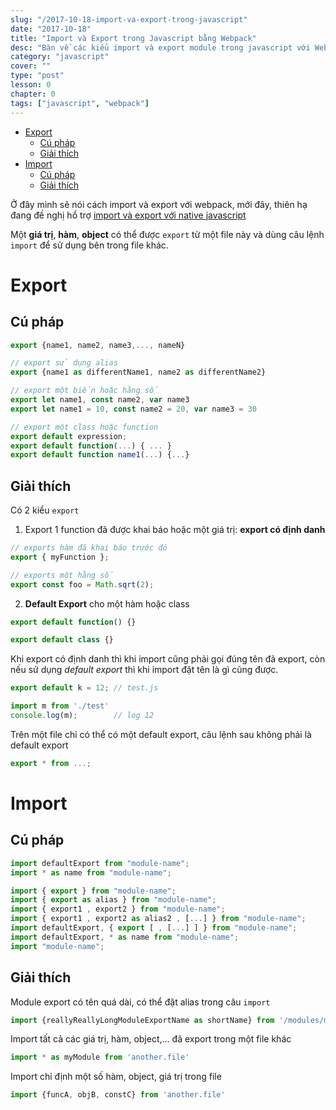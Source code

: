 ```yaml
---
slug: "/2017-10-18-import-va-export-trong-javascript"
date: "2017-10-18"
title: "Import và Export trong Javascript bằng Webpack"
desc: "Bàn về các kiểu import và export module trong javascript với Webpack"
category: "javascript"
cover: ""
type: "post"
lesson: 0
chapter: 0
tags: ["javascript", "webpack"]
---
```


<!-- TOC -->

- [Export](#export)
  - [Cú pháp](#cú-pháp)
  - [Giải thích](#giải-thích)
- [Import](#import)
  - [Cú pháp](#cú-pháp-1)
  - [Giải thích](#giải-thích-1)

<!-- /TOC -->

Ở đây mình sẽ nói cách import và export với webpack, mới đây, thiên hạ đang đề nghị hổ trợ [import và export với native javascript](/2018-07-02-huong-dan-javascript-modules-tren-web)

Một **giá trị**, **hàm**, **object** có thể được `export` từ một file này và dùng câu lệnh `import` để sử dụng bên trong file khác.

# Export

## Cú pháp

```js
export {name1, name2, name3,..., nameN}

// export sử dụng alias
export {name1 as differentName1, name2 as differentName2}

// export một biến hoặc hằng số
export let name1, const name2, var name3
export let name1 = 10, const name2 = 20, var name3 = 30

// export một class hoặc function
export default expression;
export default function(...) { ... }
export default function name1(...) {...}
```

## Giải thích 

Có 2 kiểu `export`

1. Export 1 function đã được khai báo hoặc một giá trị: **export có định danh**

```js
// exports hàm đã khai báo trước đó
export { myFunction }; 

// exports một hằng số
export const foo = Math.sqrt(2);
```

2. **Default Export** cho một hàm hoặc class

```js
export default function() {}

export default class {}
```

Khi export có định danh thì khi import cũng phải gọi đúng tên đã export, còn nếu sử dụng *default export* thì khi import đặt tên là gì cũng được.

```js
export default k = 12; // test.js

import m from './test' 
console.log(m);        // log 12
```

Trên một file chỉ có thể có một default export, câu lệnh sau không phải là default export

```js
export * from ...;
```

# Import

## Cú pháp

```js
import defaultExport from "module-name";
import * as name from "module-name";

import { export } from "module-name";
import { export as alias } from "module-name";
import { export1 , export2 } from "module-name";
import { export1 , export2 as alias2 , [...] } from "module-name";
import defaultExport, { export [ , [...] ] } from "module-name";
import defaultExport, * as name from "module-name";
import "module-name";
```

## Giải thích

Module export có tên quá dài, có thể đặt alias trong câu `import`

```js
import {reallyReallyLongModuleExportName as shortName} from '/modules/my-module.js';
```

Import tất cả các giá trị, hàm, object,... đã export trong một file khác

```js
import * as myModule from 'another.file'
```

Import chỉ định một số hàm, object, giá trị trong file

```js
import {funcA, objB, constC} from 'another.file'
```